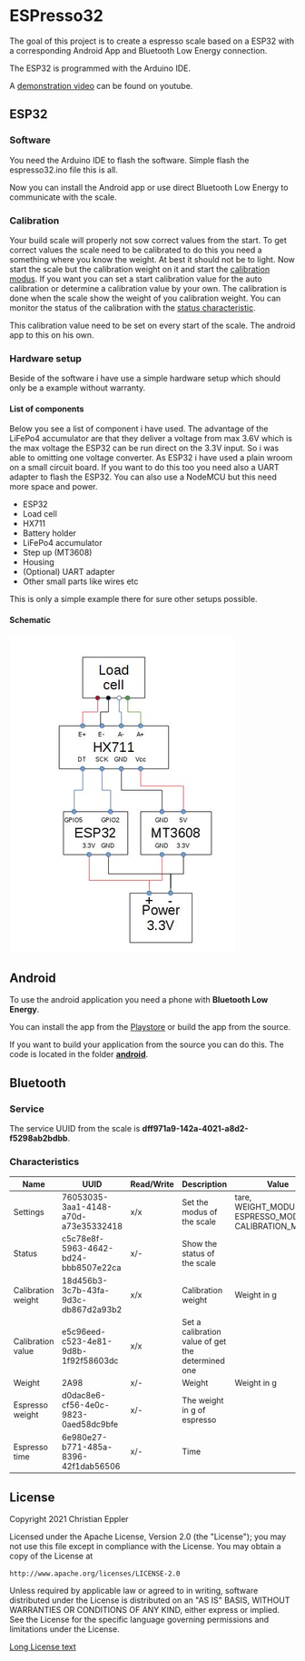 # ESPresso32

The goal of this project is to create a espresso scale based on a ESP32 with
a corresponding Android App and Bluetooth Low Energy connection.

The ESP32 is programmed with the Arduino IDE.

A [demonstration video](https://youtu.be/5yW7n7iKzck) can be found on youtube.

## ESP32

### Software
You need the Arduino IDE to flash the software.
Simple flash the espresso32.ino file this is all.

Now you can install the Android app or use direct Bluetooth Low Energy
to communicate with the scale.

### Calibration
Your build scale will properly not sow correct values from the start.
To get correct values the scale need to be calibrated to do this
you need  a something where you know the weight.
At best it should not be to light.
Now start the scale but the calibration weight on it and start the [calibration modus](#characteristics).
If you want you can set a start calibration value for the auto calibration or determine a calibration
value by your own.
The calibration is done when the scale show the weight of you calibration weight.
You can monitor the status of the calibration with the [status characteristic](#characteristics).

This calibration value need to be set on every start of the scale. The android app to this on his own.

### Hardware setup
Beside of the software i have use a simple hardware setup which should only be a example without warranty.

#### List of components
Below you see a list of component i have used.
The advantage of the LiFePo4 accumulator are that they deliver a voltage from
max 3.6V which is the max voltage the ESP32 can be run direct on the 3.3V input.
So i was able to omitting one voltage converter.
As ESP32 i have used a plain wroom on a small circuit board.
If you want to do this too you need also a UART adapter to flash the ESP32.
You can also use a NodeMCU but this need more space and power.

- ESP32
- Load cell
- HX711
- Battery holder
- LiFePo4 accumulator
- Step up (MT3608)
- Housing
- (Optional) UART adapter
- Other small parts like wires etc

This is only a  simple example there for sure other setups possible.

#### Schematic

![Schematic](images/schematic.jpg)

## Android
To use the android application you need a phone with **Bluetooth Low Energy**.

You can install the app from the [Playstore](https://github.com/epplerc/ESPresso32) or build the app from the source.


If you want to build your application from the source you can do this.
The code is located in the folder  **[android](android)**.

## Bluetooth

### Service
The service UUID from the scale is **dff971a9-142a-4021-a8d2-f5298ab2bdbb**.

### Characteristics
Name | UUID | Read/Write  | Description | Value
------ | ------| ------| ------| ------
Settings   | 76053035-3aa1-4148-a70d-a73e35332418| x/x| Set the modus of the scale| tare, WEIGHT_MODUS, ESPRESSO_MODUS, CALIBRATION_MODUS
Status   | c5c78e8f-5963-4642-bd24-bbb8507e22ca|  x/-| Show the status of the scale|
Calibration weight   | 18d456b3-3c7b-43fa-9d3c-db867d2a93b2|  x/x| Calibration weight | Weight in g|
Calibration value   | e5c96eed-c523-4e81-9d8b-1f92f58603dc| x/x| Set a calibration value of get the determined one | 
Weight   | 2A98| x/-| Weight| Weight in g
Espresso weight   | d0dac8e6-cf56-4e0c-9823-0aed58dc9bfe|  x/-| The weight in g of espresso| 
Espresso time  | 6e980e27-b771-485a-8396-42f1dab56506|  x/-| Time| 


## License

Copyright 2021 Christian Eppler

Licensed under the Apache License, Version 2.0 (the "License");
you may not use this file except in compliance with the License.
You may obtain a copy of the License at

    http://www.apache.org/licenses/LICENSE-2.0

Unless required by applicable law or agreed to in writing, software
distributed under the License is distributed on an "AS IS" BASIS,
WITHOUT WARRANTIES OR CONDITIONS OF ANY KIND, either express or implied.
See the License for the specific language governing permissions and
limitations under the License.

[Long License text](LICENSE)









